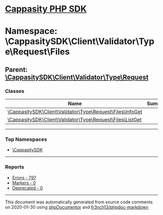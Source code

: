 # [Cappasity PHP SDK](../home.md)

# Namespace: \CappasitySDK\Client\Validator\Type\Request\Files
## Parent: [\CappasitySDK\Client\Validator\Type\Request](../namespaces/CappasitySDK.Client.Validator.Type.Request.md)
### Classes
| Name | Summary |
| ---- | ------- |
| [\CappasitySDK\Client\Validator\Type\Request\Files\InfoGet](../classes/CappasitySDK.Client.Validator.Type.Request.Files.InfoGet.md) |  |
| [\CappasitySDK\Client\Validator\Type\Request\Files\ListGet](../classes/CappasitySDK.Client.Validator.Type.Request.Files.ListGet.md) |  |

---

### Top Namespaces

* [\CappasitySDK](../namespaces/CappasitySDK.html.md)

---

### Reports
* [Errors - 797](../reports/errors.md)
* [Markers - 0](../reports/markers.md)
* [Deprecated - 0](../reports/deprecated.md)

---

This document was automatically generated from source code comments on 2020-01-30 using [phpDocumentor](http://www.phpdoc.org/) and [fr3nch13/phpdoc-markdown](https://github.com/fr3nch13/phpdoc-markdown)
